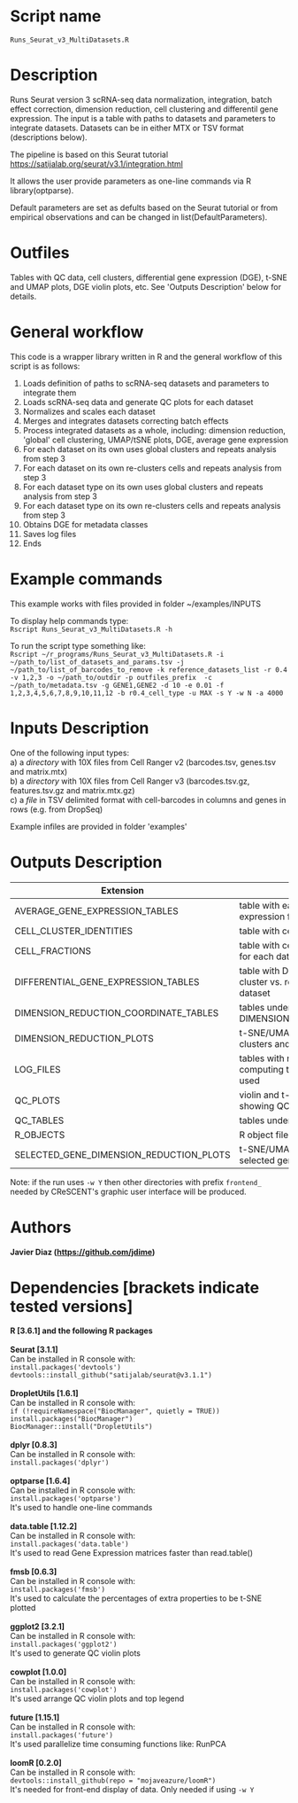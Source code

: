 Script name
================
`Runs_Seurat_v3_MultiDatasets.R`

Description
================
Runs Seurat version 3 scRNA-seq data normalization, integration, batch effect correction, dimension reduction, 
cell clustering and differentil gene expression. The input is a table with paths to datasets and parameters to integrate 
datasets. Datasets can be in either MTX or TSV format (descriptions below).

The pipeline is based on this Seurat tutorial https://satijalab.org/seurat/v3.1/integration.html

It allows the user provide parameters as one-line commands via R library(optparse).

Default parameters are set as defults based on the Seurat tutorial or from empirical observations and can be changed in list(DefaultParameters).<br />

Outfiles
================
Tables with QC data, cell clusters, differential gene expression (DGE), t-SNE and UMAP plots, DGE violin plots, etc.
See 'Outputs Description' below for details.

General workflow
================
This code is a wrapper library written in R and the general workflow of this script is as follows:
  1. Loads definition of paths to scRNA-seq datasets and parameters to integrate them
  2. Loads scRNA-seq data and generate QC plots for each dataset
  3. Normalizes and scales each dataset
  4. Merges and integrates datasets correcting batch effects
  5. Process integrated datasets as a whole, including: dimension reduction, 'global' cell clustering, UMAP/tSNE plots, DGE, average gene expression
  6. For each dataset on its own uses global clusters and repeats analysis from step 3
  7. For each dataset on its own re-clusters cells and repeats analysis from step 3
  8. For each dataset type on its own uses global clusters and repeats analysis from step 3
  9. For each dataset type on its own re-clusters cells and repeats analysis from step 3
  10. Obtains DGE for metadata classes
  11. Saves log files
  12. Ends

Example commands
================
This example works with files provided in folder ~/examples/INPUTS<br />

To display help commands type: <br />
`Rscript Runs_Seurat_v3_MultiDatasets.R -h`

To run the script type something like:<br />
`Rscript ~/r_programs/Runs_Seurat_v3_MultiDatasets.R -i ~/path_to/list_of_datasets_and_params.tsv -j ~/path_to/list_of_barcodes_to_remove -k reference_datasets_list -r 0.4 -v 1,2,3 -o ~/path_to/outdir -p outfiles_prefix  -c ~/path_to/metadata.tsv -g GENE1,GENE2 -d 10 -e 0.01 -f 1,2,3,4,5,6,7,8,9,10,11,12 -b r0.4_cell_type -u MAX -s Y -w N -a 4000`

Inputs Description
================

One of the following input types:<br />
a) a *directory* with 10X files from Cell Ranger v2 (barcodes.tsv, genes.tsv and matrix.mtx) <br />
b) a *directory* with 10X files from Cell Ranger v3 (barcodes.tsv.gz, features.tsv.gz and matrix.mtx.gz) <br />
c) a *file* in TSV <tab> delimited format with cell-barcodes in columns and genes in rows (e.g. from DropSeq)

Example infiles are provided in folder 'examples'

Outputs Description
================
|               Extension                  |                        Contents                        |
| --------------------------------------   |  ----------------------------------------------------- |
| AVERAGE_GENE_EXPRESSION_TABLES           | table with each gene average expression for each cell cluster | 
| CELL_CLUSTER_IDENTITIES                  | table with cell cluster identities | 
| CELL_FRACTIONS                           | table with cells for each cluster, for each dataset | 
| DIFFERENTIAL_GENE_EXPRESSION_TABLES      | table with DGE for each cell cluster vs. rest of cells in the dataset | 
| DIMENSION_REDUCTION_COORDINATE_TABLES    | tables underlying DIMENSION_REDUCTION_PLOTS | 
| DIMENSION_REDUCTION_PLOTS                | t-SNE/UMAP plots showing cell clusters and metadata | 
| LOG_FILES                                | tables with run commands, computing times and R libraries used |
| QC_PLOTS                                 | violin and t-SNE/UMAP plots showing QC metrics         | 
| QC_TABLES                                | tables underlying QC_PLOTS |
| R_OBJECTS                                | R object files | 
| SELECTED_GENE_DIMENSION_REDUCTION_PLOTS  | t-SNE/UMAP plots showing selected genes| 

Note: if the run uses `-w Y` then other directories with prefix `frontend_` needed by CReSCENT's graphic user interface will be produced. 

Authors
================

**Javier Diaz (https://github.com/jdime)**

Dependencies [brackets indicate tested versions]
================

**R [3.6.1] and the following R packages** <br /><br />
**Seurat [3.1.1]** <br />
Can be installed in R console with: <br />
`install.packages('devtools')`<br />
`devtools::install_github("satijalab/seurat@v3.1.1")`<br /><br />
**DropletUtils [1.6.1]** <br />
Can be installed in R console with: <br />
`if (!requireNamespace("BiocManager", quietly = TRUE))`<br />
`install.packages("BiocManager")`<br />
`BiocManager::install("DropletUtils")`<br /><br />
**dplyr [0.8.3]** <br />
Can be installed in R console with: <br />
`install.packages('dplyr')`<br /><br />
**optparse [1.6.4]**<br />
Can be installed in R console with: <br />
`install.packages('optparse')`<br />
It's used to handle one-line commands<br /><br />
**data.table [1.12.2]**<br />
Can be installed in R console with: <br />
`install.packages('data.table')`<br />
It's used to read Gene Expression matrices faster than read.table()<br /><br />
**fmsb [0.6.3]**<br />
Can be installed in R console with: <br />
`install.packages('fmsb')`<br />
It's used to calculate the percentages of extra properties to be t-SNE plotted<br /><br />
**ggplot2 [3.2.1]**<br />
Can be installed in R console with: <br />
`install.packages('ggplot2')`<br />
It's used to generate QC violin plots<br /><br />
**cowplot [1.0.0]**<br />
Can be installed in R console with: <br />
`install.packages('cowplot')`<br />
It's used arrange QC violin plots and top legend<br /><br />
**future [1.15.1]**<br />
Can be installed in R console with: <br />
`install.packages('future')`<br />
It's used parallelize time consuming functions like: RunPCA<br /><br />
**loomR [0.2.0]**<br />
Can be installed in R console with: <br />
`devtools::install_github(repo = "mojaveazure/loomR")` <br />
It's needed for front-end display of data. Only needed if using `-w Y`
